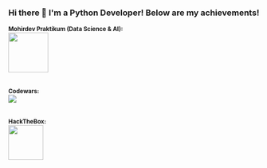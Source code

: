 ### Hi there 👋 I'm a Python Developer! Below are my achievements!

<small><b>Mohirdev Praktikum (Data Science & AI):</b></small><br>
<a href="https://praktikum.mohirdev.uz/certificate/verify?id=prac-aL7J5D6cP" target="_blank">
   <img src="https://encrypted-tbn0.gstatic.com/images?q=tbn:ANd9GcQW61MBwEJUh5OgGEJBhfmWMe6VrLzYLHYfEmo1HzrtVmtFJDTvKziwoAdWjCWrl5zLgZw&usqp=CAU"
     width=80px height=80px>
</a>
<br><br>


<small><b>Codewars:</b></small><br>
<img src="https://www.codewars.com/users/hikmatillo_developer/badges/large">
<br><br>

<small><b>HackTheBox:</b></small><br>
<a href="https://academy.hackthebox.com/achievement/717302/15" target="_blank">
   <img src="https://academy.hackthebox.com/storage/modules/15/logo.png" weight=100px height=70px>
</a>



